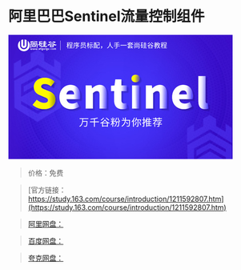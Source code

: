 # 阿里巴巴Sentinel流量控制组件

![img](../../../assets/study163/free/1fb132b4fe374b8fb0158de40bac43e6.jpg)

> 价格：免费

> [官方链接：https://study.163.com/course/introduction/1211592807.htm](https://study.163.com/course/introduction/1211592807.htm)

> [阿里网盘：]()

> [百度网盘：]()

> [夸克网盘：]()

